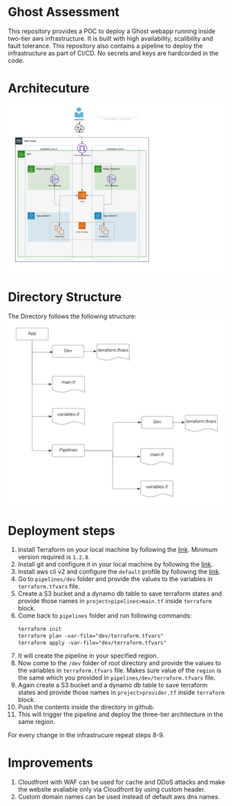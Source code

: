 # Ghost Assessment

This repository provides a POC to deploy a Ghost webapp running inside two-tier aws infrastructure. It is built with high availability, scalibility and fault tolerance. This repository also contains a pipeline to deploy the infrastructure as part of CI/CD. No secrets and keys are hardcorded in the code.

# Architecuture 
![Alt text](images/main-architecutre.png?raw=true "Title")



# Directory Structure
The Directory follows the following structure:
![Alt text](images/directory.png?raw=true "Title")

# Deployment steps
1. Install Terraform on your local machine by following the [link](https://learn.hashicorp.com/tutorials/terraform/install-cli). Minimum version required is `1.2.8`.
2. Install git and configure it in your local machine by following the [link](https://github.com/git-guides/install-git).
3. Install aws cli v2 and configure the `default` profile by following the [link](https://docs.aws.amazon.com/cli/latest/userguide/getting-started-install.html).
4. Go to `pipelines/dev` folder and provide the values to the variables in `terraform.tfvars` file.
5. Create a S3 bucket and a dynamo db table to save terraform states and provide those names in `project>pipelines>main.tf` inside `terraform` block.
6. Come back to `pipelines` folder and run following commands:
   ```
   terraform init
   terraform plan -var-file="dev/terraform.tfvars"
   terraform apply -var-file="dev/terraform.tfvars"
   ```
7. It will create the pipeline in your specified region. 
8.  Now come to the `/dev` folder of root directory and provide the values to the variables in `terraform.tfvars` file. Makes sure value of the `region` is the same which you provided in `pipelines/dev/terraform.tfvars` file.
9. Again create a S3 bucket and a dynamo db table to save terraform states and provide those names in `project>provider.tf` inside `terraform` block.
10. Push the contents inside the directory in github.
11. This will trigger the pipeline and deploy the three-tier architecture in the same region.

For every change in the infrastrucure repeat steps 8-9.


# Improvements
1. Cloudfront with WAF can be used for cache and DDoS attacks and make the website avaliable only via Cloudfront by using custom header.
2. Custom domain names can be used instead of default aws dns names.